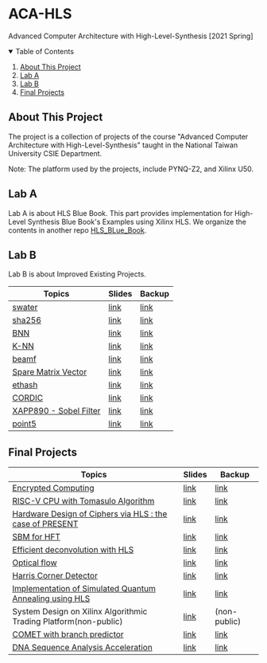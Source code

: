 # ACA-HLS
Advanced Computer Architecture with High-Level-Synthesis [2021 Spring]

<!-- TABLE OF CONTENTS -->
<details open="open">
  <summary>Table of Contents</summary>
  <ol>
    <li>
      <a href="#about-this-project">About This Project</a>
    </li>
    <li>
      <a href="#lab-a">Lab A</a>
    </li>
    <li>
      <a href="#lab-b">Lab B</a>
    </li>
    <li>
      <a href="#final-projects">Final Projects</a>
    </li>
  </ol> 
  
</details>

<!-- ABOUT THIS PROJECT -->
## About This Project
The project is a collection of projects of the course "Advanced Computer Architecture with High-Level-Synthesis" taught in the National Taiwan University CSIE Department.

Note: The platform used by the projects, include PYNQ-Z2, and Xilinx U50.

## Lab A
Lab A is about HLS Blue Book. This part provides implementation for High-Level Synthesis Blue Book's Examples using Xilinx HLS. We organize the contents in another repo [HLS_BLue_Book](https://github.com/NTU-CSIE-HLS/HLS_BLue_Book).

## Lab B
Lab B is about Improved Existing Projects.

|  Topics   | Slides  | Backup  |
|  ----  | ----  | ----  |
| [swater](https://github.com/Leng-Kai/Smith-Waterman-HLS)  | [link](.//LabB/Smith-Waterman%20Algorithm/Smith-Waterman%20Algorithm.pdf) |[link](./LabB/Smith-Waterman%20Algorithm) |
| [sha256](https://github.com/allen880117/ACA-HLS-Lab-B-SHA256)  | [link](./LabB/SHA256/ACA-HLS-Lab%23B-SHA256.pdf) |[link](./LabB/SHA256) |
| [BNN](https://github.com/eee4017/BNN-PYNQ)  | [link](./LabB/Binarized%20Neural%20Network/HLS%20Lab-B%20%20Quantized%20Neural%20Network.pdf) |[link](./LabB/Binarized%20Neural%20Network) |
| [K-NN](https://github.com/kurimulion/ACA_LabB)  | [link](./LabB/KNN/K-NN游子慶%20(1).pptx) |[link](./LabB/KNN) |
| [beamf](https://github.com/e841018/beamformer)  | [link](./LabB/Beamforming%20Acceleration/Beamforming%20Acceleration.pdf) |[link](./LabB/Beamforming%20Acceleration) |
| [Spare Matrix Vector](https://github.com/kaiiiz/hls-spmv)  | [link](./LabB/Sparse%20Matrix%20Vector%20Multiplication/Sparse%20Matrix%20Vector%20Multiplication.pdf) |[link](./LabB/Sparse%20Matrix%20Vector%20Multiplication) |
| [ethash](https://github.com/agenda425/hls_ethash)  | [link](./LabB/Ethash/Lab%20B%20-%20Ethash.pdf) |[link](./LabB/Ethash) |
| [CORDIC](https://github.com/405410605/LAB_B_CRODIC)  | [link](./LabB/CORDIC/LAB_B%20CORDIC.pdf) |[link](./LabB/CORDIC) |
| [XAPP890 - Sobel Filter](https://github.com/yuweitt/HLS_LabB_SobelFilter)  | [link](./LabB/Sobel%20Filter/Sobel%20Filter.pdf) |[link](./LabB/Sobel%20Filter) |
| [point5](https://github.com/mouvemance/HLSLabB_point5)  | [link](./LabB/5-Point%20Relative%20Pose%20Problem/HLS%20Lab%20B_%205-Point.pdf) |[link](./LabB/5-Point%20Relative%20Pose%20Problem) |


## Final Projects

|  Topics   | Slides  | Backup  |
|  ----  | ----  | ----  |
|  [Encrypted Computing](https://github.com/ttpssabc/ACA-Final-Team1-Encrypted-Computing)  | [link](./Final/Encrypted%20Computing/Encrypted%20Computing.pdf)  | [link](./Final/Encrypted%20Computing)  |
|  [RISC-V CPU with Tomasulo Algorithm](https://github.com/ChungChenWei/ACA-HLS-Final-Team2-Tomasulo-RISC-V)  | [link](./Final/RISC-V%20CPU%20with%20Tomasulo%20Algorithm/RISC-V%20CPU%20with%20Tomasulo%20Algorithm.pdf)  | [link](./Final/RISC-V%20CPU%20with%20Tomasulo%20Algorithm)  |
|  [Hardware Design of Ciphers via HLS : the case of PRESENT](https://github.com/ANIIIIII/HLS_final_project)  | [link](./Final/Hardware%20Desgin%20of%20Ciphers%20via%20HLS%20%20The%20Case%20of%20PRESENT/Hardware%20Desgin%20of%20Ciphers%20via%20HLS%20%20The%20Case%20of%20PRESENT.pdf)  | [link](./Final/Hardware%20Desgin%20of%20Ciphers%20via%20HLS%20%20The%20Case%20of%20PRESENT)  |
|  [SBM for HFT](https://github.com/e841018/SBM4HFT)  | [link](./Final/SBM%20for%20HFT/SBM%20for%20HFT.pdf)  | [link](./Final/SBM%20for%20HFT)  |
|  [Efficient deconvolution with HLS](https://github.com/learningstud/hls_deconvolution)  | [link](./Final/Efficient%20Deconvolution%20with%20HLS/Final%20Project%20Efficient%20Deconvolution%20with%20HLS.pdf)  | [link](./Final/Efficient%20Deconvolution%20with%20HLS)  |
|  [Optical flow](https://github.com/yuweitt/Final-Project-Optical-Flow)  | [link](./Final/Optical%20Flow/Optical%20Flow.pdf)  | [link](./Final/Optical%20Flow)  |
|  [Harris Corner Detector](https://github.com/yqchenee/ACA_21S_final)  | [link](./Final/Harris%20Corner%20Detector/Harris%20Corner%20Detector.pdf)  | [link](./Final/Harris%20Corner%20Detector)  |
|  [Implementation of Simulated Quantum Annealing using HLS](https://github.com/allen880117/Simulated-Quantum-Annealing)  | [link](./Final/Simulated%20Quantum%20Annealing/HLS-Team-9-SQA.pdf)  | [link](./Final/Simulated%20Quantum%20Annealing)  |
|  System Design on Xilinx Algorithmic Trading  Platform(non-public)  | [link](./Final/AAT%20platform/AAT%20platform.pdf)  | (non-public)   |
|  [COMET with branch predictor](https://github.com/s950449/Comet_With_Branch_Predictor/)  | [link](./Final/Comet%20with%20Branch%20Predictor/Comet%20with%20Branch%20Predictor.pdf)  | [link](./Final/Comet%20with%20Branch%20Predictor)  |
|  [DNA Sequence Analysis Acceleration](https://github.com/soyccan/hls_project)  | [link](./Final/DNA%20Sequence%20Analysis%20Acceleration/DNA%20Sequence%20Analysis%20Acceleration.pdf)  | [link](./Final/DNA%20Sequence%20Analysis%20Acceleration)  |


